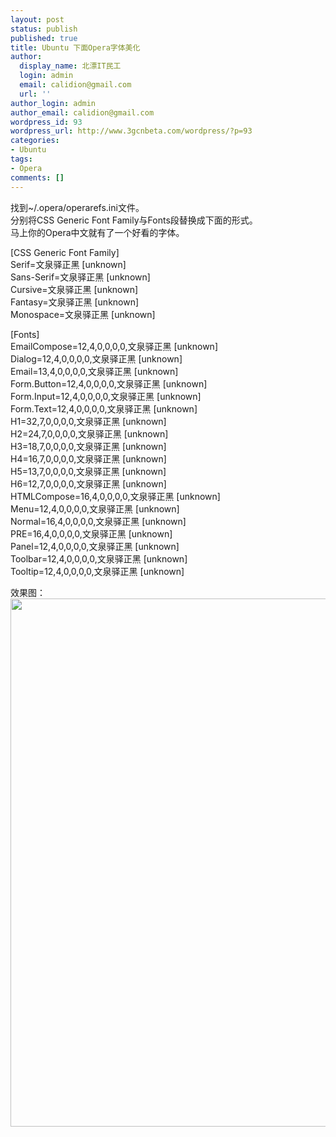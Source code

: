 ```yaml
---
layout: post
status: publish
published: true
title: Ubuntu 下面Opera字体美化
author:
  display_name: 北漂IT民工
  login: admin
  email: calidion@gmail.com
  url: ''
author_login: admin
author_email: calidion@gmail.com
wordpress_id: 93
wordpress_url: http://www.3gcnbeta.com/wordpress/?p=93
categories:
- Ubuntu
tags:
- Opera
comments: []
---
```

<p>找到~/.opera/operarefs.ini文件。<br />
分别将CSS Generic Font Family与Fonts段替换成下面的形式。<br />
马上你的Opera中文就有了一个好看的字体。</p>
<p>[CSS Generic Font Family]<br />
Serif=文泉驿正黑 [unknown]<br />
Sans-Serif=文泉驿正黑 [unknown]<br />
Cursive=文泉驿正黑 [unknown]<br />
Fantasy=文泉驿正黑 [unknown]<br />
Monospace=文泉驿正黑 [unknown]</p>
<p>[Fonts]<br />
EmailCompose=12,4,0,0,0,0,文泉驿正黑 [unknown]<br />
Dialog=12,4,0,0,0,0,文泉驿正黑 [unknown]<br />
Email=13,4,0,0,0,0,文泉驿正黑 [unknown]<br />
Form.Button=12,4,0,0,0,0,文泉驿正黑 [unknown]<br />
Form.Input=12,4,0,0,0,0,文泉驿正黑 [unknown]<br />
Form.Text=12,4,0,0,0,0,文泉驿正黑 [unknown]<br />
H1=32,7,0,0,0,0,文泉驿正黑 [unknown]<br />
H2=24,7,0,0,0,0,文泉驿正黑 [unknown]<br />
H3=18,7,0,0,0,0,文泉驿正黑 [unknown]<br />
H4=16,7,0,0,0,0,文泉驿正黑 [unknown]<br />
H5=13,7,0,0,0,0,文泉驿正黑 [unknown]<br />
H6=12,7,0,0,0,0,文泉驿正黑 [unknown]<br />
HTMLCompose=16,4,0,0,0,0,文泉驿正黑 [unknown]<br />
Menu=12,4,0,0,0,0,文泉驿正黑 [unknown]<br />
Normal=16,4,0,0,0,0,文泉驿正黑 [unknown]<br />
PRE=16,4,0,0,0,0,文泉驿正黑 [unknown]<br />
Panel=12,4,0,0,0,0,文泉驿正黑 [unknown]<br />
Toolbar=12,4,0,0,0,0,文泉驿正黑 [unknown]<br />
Tooltip=12,4,0,0,0,0,文泉驿正黑 [unknown]</p>
<p>效果图：<br />
<a href="http://www.3gcnbeta.com/wordpress/wp-content/uploads/2010/01/4229724475032747798.jpg"><img class="aligncenter size-full wp-image-94" title="4229724475032747798" src="http://www.3gcnbeta.com/wordpress/wp-content/uploads/2010/01/4229724475032747798.jpg" alt="" width="1041" height="845" /></a></p>
